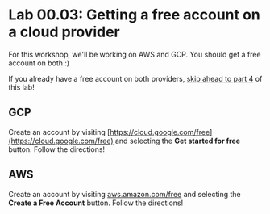 # Lab 00.03: Getting a free account on a cloud provider

For this workshop, we'll be working on AWS and GCP. You should get a free account on both :)

If you already have a free account on both providers, [skip ahead to part 4](../00.04/) of this lab!

## GCP

Create an account by visiting [https://cloud.google.com/free](https://cloud.google.com/free) and selecting the **Get started for free** button. Follow the directions!

## AWS

Create an account by visiting [aws.amazon.com/free](https://aws.amazon.com/free) and selecting the **Create a Free Account** button. Follow the directions!